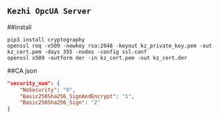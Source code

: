 `Kezhi OpcUA Server`
---
##install	
```shell script
pip3 install cryptography
openssl req -x509 -newkey rsa:2048 -keyout kz_private_key.pem -out kz_cert.pem -days 355 -nodes -config ssl.conf
openssl x509 -outform der -in kz_cert.pem -out kz_cert.der
```
##CA json

```json
"security_num": {
    "NoSecurity": "0",
    "Basic256Sha256_SignAndEncrypt": "1",
    "Basic256Sha256_Sign": "2"
}
```


